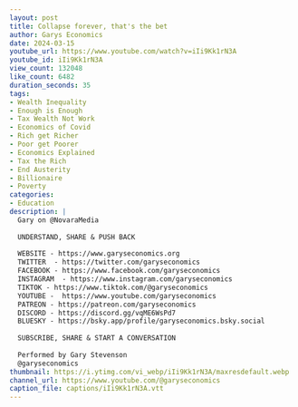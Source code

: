```yaml
---
layout: post
title: Collapse forever, that's the bet
author: Garys Economics
date: 2024-03-15
youtube_url: https://www.youtube.com/watch?v=iIi9Kk1rN3A
youtube_id: iIi9Kk1rN3A
view_count: 132048
like_count: 6482
duration_seconds: 35
tags:
- Wealth Inequality
- Enough is Enough
- Tax Wealth Not Work
- Economics of Covid
- Rich get Richer
- Poor get Poorer
- Economics Explained
- Tax the Rich
- End Austerity
- Billionaire
- Poverty
categories:
- Education
description: |
  Gary on @NovaraMedia 
  
  UNDERSTAND, SHARE & PUSH BACK
  
  WEBSITE - https://www.garyseconomics.org
  TWITTER  - https://twitter.com/garyseconomics
  FACEBOOK - https://www.facebook.com/garyseconomics
  INSTAGRAM  - https://www.instagram.com/garyseconomics
  TIKTOK - https://www.tiktok.com/@garyseconomics
  YOUTUBE -  https://www.youtube.com/garyseconomics
  PATREON - https://patreon.com/garyseconomics
  DISCORD - https://discord.gg/vqME6WsPd7
  BLUESKY - https://bsky.app/profile/garyseconomics.bsky.social
  
  SUBSCRIBE, SHARE & START A CONVERSATION
  
  Performed by Gary Stevenson
  @garyseconomics
thumbnail: https://i.ytimg.com/vi_webp/iIi9Kk1rN3A/maxresdefault.webp
channel_url: https://www.youtube.com/@garyseconomics
caption_file: captions/iIi9Kk1rN3A.vtt
---
```

